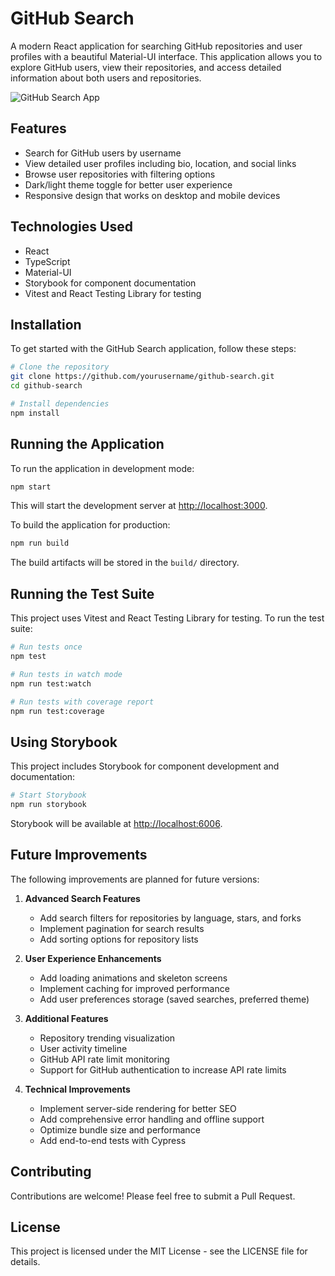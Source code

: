# GitHub Search

A modern React application for searching GitHub repositories and user profiles with a beautiful Material-UI interface. This application allows you to explore GitHub users, view their repositories, and access detailed information about both users and repositories.

![GitHub Search App](./screenshot.png)

## Features

- Search for GitHub users by username
- View detailed user profiles including bio, location, and social links
- Browse user repositories with filtering options
- Dark/light theme toggle for better user experience
- Responsive design that works on desktop and mobile devices

## Technologies Used

- React
- TypeScript
- Material-UI
- Storybook for component documentation
- Vitest and React Testing Library for testing

## Installation

To get started with the GitHub Search application, follow these steps:

```bash
# Clone the repository
git clone https://github.com/yourusername/github-search.git
cd github-search

# Install dependencies
npm install
```

## Running the Application

To run the application in development mode:

```bash
npm start
```

This will start the development server at [http://localhost:3000](http://localhost:3000).

To build the application for production:

```bash
npm run build
```

The build artifacts will be stored in the `build/` directory.

## Running the Test Suite

This project uses Vitest and React Testing Library for testing. To run the test suite:

```bash
# Run tests once
npm test

# Run tests in watch mode
npm run test:watch

# Run tests with coverage report
npm run test:coverage
```

## Using Storybook

This project includes Storybook for component development and documentation:

```bash
# Start Storybook
npm run storybook
```

Storybook will be available at [http://localhost:6006](http://localhost:6006).

## Future Improvements

The following improvements are planned for future versions:

1. **Advanced Search Features**
   - Add search filters for repositories by language, stars, and forks
   - Implement pagination for search results
   - Add sorting options for repository lists

2. **User Experience Enhancements**
   - Add loading animations and skeleton screens
   - Implement caching for improved performance
   - Add user preferences storage (saved searches, preferred theme)

3. **Additional Features**
   - Repository trending visualization
   - User activity timeline
   - GitHub API rate limit monitoring
   - Support for GitHub authentication to increase API rate limits

4. **Technical Improvements**
   - Implement server-side rendering for better SEO
   - Add comprehensive error handling and offline support
   - Optimize bundle size and performance
   - Add end-to-end tests with Cypress

## Contributing

Contributions are welcome! Please feel free to submit a Pull Request.

## License

This project is licensed under the MIT License - see the LICENSE file for details.
